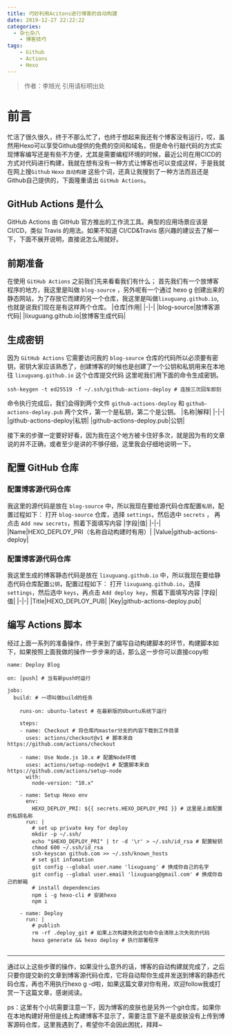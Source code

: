 ```yaml
---
title: 巧妙利用Acitons进行博客的自动构建
date: 2019-12-27 22:22:22
categories: 
  - 杂七杂八
	- 博客技巧
tags: 
	- Github
	- Actions
	- Hexo
---
```

> 作者：李旭光
> 引用请标明出处


# 前言

忙活了很久很久，终于不那么忙了，也终于想起来我还有个博客没有运行，哎，虽然用Hexo可以享受Github提供的免费的空间和域名，但是命令行敲代码的方式实现博客编写还是有些不方便，尤其是需要编程环境的时候，最近公司在用CICD的方式对代码进行构建，我就在想有没有一种方式让博客也可以变成这样，于是我就在网上搜`Github` `Hexo` `自动构建` 这些个词，还真让我搜到了一种方法而且还是Github自己提供的，下面隆重请出 `GitHub Actions`。
<!-- more -->

## GitHub Actions 是什么
GitHub Actions 由 GitHub 官方推出的工作流工具。典型的应用场景应该是 CI/CD，类似 Travis 的用法。如果不知道 CI/CD&Travis 感兴趣的建议去了解一下，下面不展开说明，直接说怎么用就好。

## 前期准备
在使用 `GitHub Actions` 之前我们先来看看我们有什么；
首先我们有一个放博客程序的地方，我这里是叫做 `blog-source` ，另外呢有一个通过 hexo g 创建出来的静态网站，为了存放它而建的另一个仓库，我这里是叫做`lixuguang.github.io`,也就是说我们现在是有这样两个仓库。
|仓库|作用|
|-|-|
|blog-source|放博客源代码|
|lixuguang.github.io|放博客生成代码|

## 生成密钥
因为 `GitHub Actions` 它需要访问我的 `blog-source` 仓库的代码所以必须要有密钥，密钥大家应该熟悉了，创建博客的时候也是创建了一个公钥和私钥用来在本地往 `lixuguang.github.io` 这个仓库提交代码
这里呢我们用下面的命令生成密钥。
```
ssh-keygen -t ed25519 -f ~/.ssh/github-actions-deploy # 连按三次回车即刻
```
命令执行完成后，我们会得到两个文件 `github-actions-deploy` 和 `github-actions-deploy.pub` 两个文件，第一个是私钥，第二个是公钥。
|名称|解释|
|-|-|
|github-actions-deploy|私钥|
|github-actions-deploy.pub|公钥|

接下来的步骤一定要好好看，因为我在这个地方被卡住好多次，就是因为有的文章说的并不正确，或者至少是讲的不够仔细，这里我会仔细地说明一下。

## 配置 GitHub 仓库
### 配置博客源代码仓库
我这里的源代码是放在 `blog-source` 中，所以我现在要给源代码仓库配置`私钥`，配置过程如下：
打开 `blog-source` 仓库，选择 `settings`，然后选中 `secrets` ， 再点击 `Add new secrets`，照着下面填写内容
|字段|值|
|-|-|
|Name|HEXO_DEPLOY_PRI（名称自动构建时有用）|
|Value|github-actions-deploy|

### 配置博客源代码仓库
我这里生成的博客静态代码是放在 `lixuguang.github.io` 中，所以我现在要给静态代码仓库配置`公钥`，配置过程如下：
打开 `lixuguang.github.io`，选择 `settings`，然后选中 `keys`，再点击 `Add deploy key`，照着下面填写内容
|字段|值|
|-|-|
|Title|HEXO_DEPLOY_PUB|
|Key|github-actions-deploy.pub|

## 编写 Actions 脚本

经过上面一系列的准备操作，终于来到了编写自动构建脚本的环节，构建脚本如下，如果按照上面我做的操作一步步来的话，那么这一步你可以直接copy啦
```
name: Deploy Blog

on: [push] # 当有新push时运行

jobs:
  build: # 一项叫做build的任务

    runs-on: ubuntu-latest # 在最新版的Ubuntu系统下运行
    
    steps:
    - name: Checkout # 将仓库内master分支的内容下载到工作目录
      uses: actions/checkout@v1 # 脚本来自 https://github.com/actions/checkout
      
    - name: Use Node.js 10.x # 配置Node环境
      uses: actions/setup-node@v1 # 配置脚本来自 https://github.com/actions/setup-node
      with:
        node-version: "10.x"
    
    - name: Setup Hexo env
      env:
        HEXO_DEPLOY_PRI: ${{ secrets.HEXO_DEPLOY_PRI }} # 这里是上面配置的私钥名称
      run: |
        # set up private key for deploy
        mkdir -p ~/.ssh/
        echo "$HEXO_DEPLOY_PRI" | tr -d '\r' > ~/.ssh/id_rsa # 配置秘钥
        chmod 600 ~/.ssh/id_rsa
        ssh-keyscan github.com >> ~/.ssh/known_hosts
        # set git infomation
        git config --global user.name 'lixuguang' # 换成你自己的名字
        git config --global user.email 'lixuguang@gmail.com' # 换成你自己的邮箱
        # install dependencies
        npm i -g hexo-cli # 安装hexo
        npm i
  
    - name: Deploy
      run: |
        # publish
        rm -rf .deploy_git # 如果上次构建失败这句命令会清除上次失败的代码
        hexo generate && hexo deploy # 执行部署程序


```

---

通过以上这些步骤的操作，如果没什么意外的话，博客的自动构建就完成了，之后只要你提交新的文章到博客源代码仓库，它将自动帮你生成并发送到博客的静态代码仓库，再也不用执行hexo g -d啦，如果这篇文章对你有用，欢迎follow我或打赏一下这篇文章，感谢阅读。

ps：这里有个小坑需要注意一下，因为博客的皮肤也是另外一个git仓库，如果你在本地构建好用但是线上构建博客不显示了，需要注意下是不是皮肤没有上传到博客源码仓库，这里我遇到了，希望你不会因此困扰，拜拜~